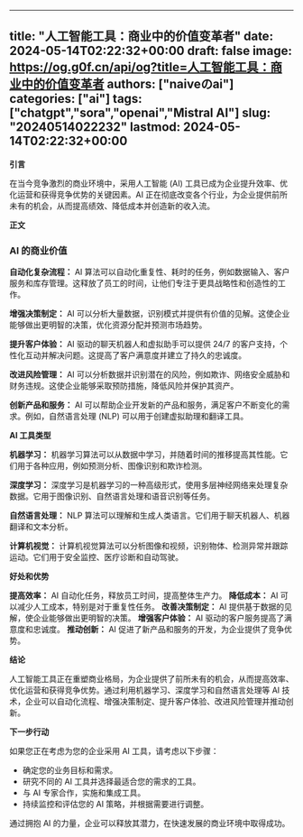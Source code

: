 
---
title: "人工智能工具：商业中的价值变革者"
date: 2024-05-14T02:22:32+00:00
draft: false
image: https://og.g0f.cn/api/og?title=人工智能工具：商业中的价值变革者
authors: ["naiveのai"]
categories: ["ai"]
tags: ["chatgpt","sora","openai","Mistral AI"]
slug: "20240514022232"
lastmod: 2024-05-14T02:22:32+00:00
---
**引言**

在当今竞争激烈的商业环境中，采用人工智能 (AI) 工具已成为企业提升效率、优化运营和获得竞争优势的关键因素。AI 正在彻底改变各个行业，为企业提供前所未有的机会，从而提高绩效、降低成本并创造新的收入流。

**正文**

### AI 的商业价值

**自动化复杂流程：**
AI 算法可以自动化重复性、耗时的任务，例如数据输入、客户服务和库存管理。这释放了员工的时间，让他们专注于更具战略性和创造性的工作。

**增强决策制定：**
AI 可以分析大量数据，识别模式并提供有价值的见解。这使企业能够做出更明智的决策，优化资源分配并预测市场趋势。

**提升客户体验：**
AI 驱动的聊天机器人和虚拟助手可以提供 24/7 的客户支持，个性化互动并解决问题。这提高了客户满意度并建立了持久的忠诚度。

**改进风险管理：**
AI 可以分析数据并识别潜在的风险，例如欺诈、网络安全威胁和财务违规。这使企业能够采取预防措施，降低风险并保护其资产。

**创新产品和服务：**
AI 可以帮助企业开发新的产品和服务，满足客户不断变化的需求。例如，自然语言处理 (NLP) 可以用于创建虚拟助理和翻译工具。

**AI 工具类型**

**机器学习：**
机器学习算法可以从数据中学习，并随着时间的推移提高其性能。它们用于各种应用，例如预测分析、图像识别和欺诈检测。

**深度学习：**
深度学习是机器学习的一种高级形式，使用多层神经网络来处理复杂数据。它用于图像识别、自然语言处理和语音识别等任务。

**自然语言处理：**
NLP 算法可以理解和生成人类语言。它们用于聊天机器人、机器翻译和文本分析。

**计算机视觉：**
计算机视觉算法可以分析图像和视频，识别物体、检测异常并跟踪运动。它们用于安全监控、医疗诊断和自动驾驶。

**好处和优势**

**提高效率：** AI 自动化任务，释放员工时间，提高整体生产力。
**降低成本：** AI 可以减少人工成本，特别是对于重复性任务。
**改善决策制定：** AI 提供基于数据的见解，使企业能够做出更明智的决策。
**增强客户体验：** AI 驱动的客户服务提高了满意度和忠诚度。
**推动创新：** AI 促进了新产品和服务的开发，为企业提供了竞争优势。

**结论**

人工智能工具正在重塑商业格局，为企业提供了前所未有的机会，从而提高效率、优化运营和获得竞争优势。通过利用机器学习、深度学习和自然语言处理等 AI 技术，企业可以自动化流程、增强决策制定、提升客户体验、改进风险管理并推动创新。

**下一步行动**

如果您正在考虑为您的企业采用 AI 工具，请考虑以下步骤：

* 确定您的业务目标和需求。
* 研究不同的 AI 工具并选择最适合您的需求的工具。
* 与 AI 专家合作，实施和集成工具。
* 持续监控和评估您的 AI 策略，并根据需要进行调整。

通过拥抱 AI 的力量，企业可以释放其潜力，在快速发展的商业环境中取得成功。